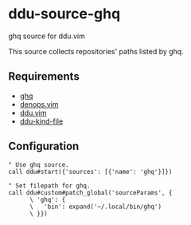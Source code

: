 # ddu-source-ghq

ghq source for ddu.vim

This source collects repositories' paths listed by ghq.

## Requirements

- [ghq](https://github.com/x-motemen/ghq)
- [denops.vim](https://github.com/vim-denops/denops.vim)
- [ddu.vim](https://github.com/Shoguo/ddu.vim)
- [ddu-kind-file](https://github.com/Shougo/ddu-kind-file)

## Configuration

```vim
" Use ghq source.
call ddu#start({'sources': [{'name': 'ghq'}]})

" Set filepath for ghq.
call ddu#custom#patch_global('sourceParams', {
      \ 'ghq': {
      \   'bin': expand('~/.local/bin/ghq')
      \ }})
```
